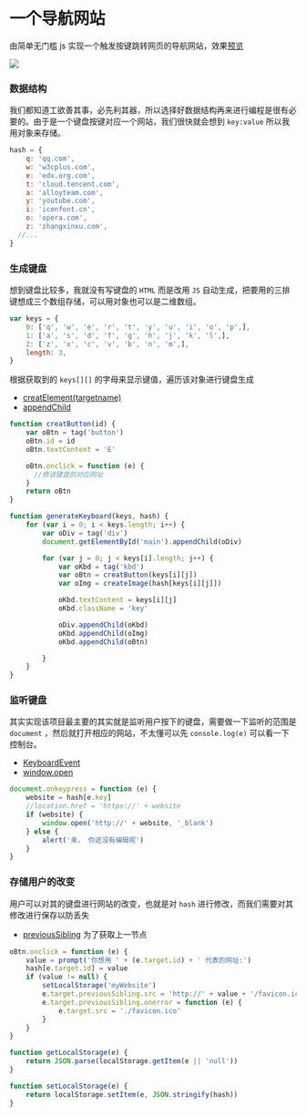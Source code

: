 <!-- ---
hero:
  title:  一个导航网站
  date: 2018/3/2 20:46:25
  reward: true
  toc: true
  tags:
    - 导航
    - 项目
    - JavaScript
--- -->
# 一个导航网站

由简单无门槛 js 实现一个触发按键跳转网页的导航网站，效果[预览](https://unbrain.github.io/myBookmarks/)

![](/img/nav.png)

<!--more-->

### 数据结构

我们都知道工欲善其事，必先利其器，所以选择好数据结构再来进行编程是很有必要的。由于是一个键盘按键对应一个网站，我们很快就会想到 `key:value` 所以我用对象来存储。

```javascript
hash = {
    q: 'qq.com', 
    w: 'w3cplus.com', 
    e: 'edx.org.com', 
    t: 'cloud.tencent.com', 
    a: 'alloyteam.com', 
    y: 'youtube.com', 
    i: 'iconfont.cn', 
    o: 'opera.com', 
    z: 'zhangxinxu.com', 
  //...
}
```



### 生成键盘

想到键盘比较多，我就没有写键盘的 `HTML` 而是改用 `JS` 自动生成，把要用的三排键想成三个数组存储，可以用对象也可以是二维数组。

```javascript
var keys = {
    0: ['q', 'w', 'e', 'r', 't', 'y', 'u', 'i', 'o', 'p',],
    1: ['a', 's', 'd', 'f', 'g', 'h', 'j', 'k', 'l',],
    2: ['z', 'x', 'c', 'v', 'b', 'n', 'm',],
    length: 3,
}
```

根据获取到的 `keys[][]` 的字母来显示键值，遍历该对象进行键盘生成

- [creatElement(targetname)](https://developer.mozilla.org/zh-CN/docs/Web/API/Document/createElement)
- [appendChild](https://developer.mozilla.org/en-US/docs/Web/API/Node/appendChild)

```javascript
function creatButton(id) {
    var oBtn = tag('button')
    oBtn.id = id
    oBtn.textContent = 'E'

    oBtn.onclick = function (e) {
      //修该键盘的对应网址
    }
    return oBtn
}

function generateKeyboard(keys, hash) {
    for (var i = 0; i < keys.length; i++) {
        var oDiv = tag('div')
        document.getElementById('main').appendChild(oDiv)

        for (var j = 0; j < keys[i].length; j++) {
            var oKbd = tag('kbd')
            var oBtn = creatButton(keys[i][j])
            var oImg = createImage(hash[keys[i][j]])

            oKbd.textContent = keys[i][j]
            oKbd.className = 'key'

            oDiv.appendChild(oKbd)
            oKbd.appendChild(oImg)
            oKbd.appendChild(oBtn)

        }
    }
}
```



### 监听键盘

其实实现该项目最主要的其实就是监听用户按下的键盘，需要做一下监听的范围是 `document` ，然后就打开相应的网站，不太懂可以先 `console.log(e)` 可以看一下控制台。

- [KeyboardEvent](https://developer.mozilla.org/zh-CN/docs/Web/API/KeyboardEvent)
- [window.open](https://developer.mozilla.org/en-US/docs/Web/API/Window/open)

```JavaScript
document.onkeypress = function (e) {
    website = hash[e.key]
    //location.href = 'https://' + website
    if (website) {
        window.open('http://' + website, '_blank')
    } else {
        alert('亲， 你还没有编辑呢')
    }
}
```



### 存储用户的改变

用户可以对其的键盘进行网站的改变，也就是对 `hash` 进行修改，而我们需要对其修改进行保存以防丢失

- [previousSibling](https://developer.mozilla.org/en-US/docs/Web/API/Node/previousSibling) 为了获取上一节点

```javascript
oBtn.onclick = function (e) {
    value = prompt('你想用 ' + (e.target.id) + ' 代表的网址:')
    hash[e.target.id] = value
    if (value != null) {
        setLocalStorage('myWebsite')
        e.target.previousSibling.src = 'http://' + value + '/favicon.ico'
        e.target.previousSibling.onerror = function (e) {
            e.target.src = './favicon.ico'
        }
    }
}

function getLocalStorage(e) {
    return JSON.parse(localStorage.getItem(e || 'null'))
}

function setLocalStorage(e) {
    return localStorage.setItem(e, JSON.stringify(hash))
}
```



### 
